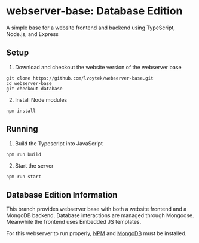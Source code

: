 # webserver-base: Database Edition
A simple base for a website frontend and backend using TypeScript, Node.js, and Express

## Setup
1. Download and checkout the website version of the webserver base
```shell
git clone https://github.com/lvoytek/webserver-base.git
cd webserver-base
git checkout database
```
2. Install Node modules

```shell
npm install
```

## Running
1. Build the Typescript into JavaScript
```shell
npm run build
```
2. Start the server
```shell
npm run start
```

## Database Edition Information
This branch provides webserver base with both a website frontend and a MongoDB backend. Database interactions are managed through Mongoose. Meanwhile the frontend uses Embedded JS templates.

For this webserver to run properly, [NPM](https://www.npmjs.com/get-npm) and [MongoDB](https://www.mongodb.com/try/download) must be installed.